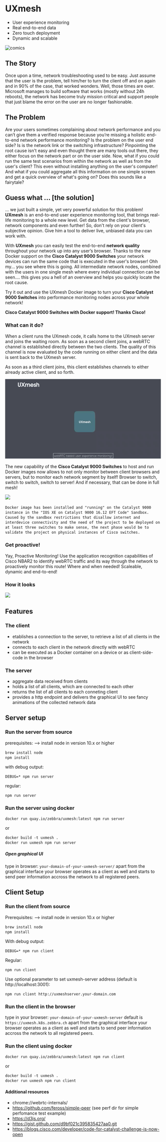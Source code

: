 # UXmesh

* User experience monitoring
* Real end-to-end data
* Zero touch deployment
* Dynamic and scalable

![comics](http://wairoa.net/cartoons/support1.gif "user problem")

## The Story

Once upon a time, network troubleshooting used to be easy. Just assume that the user is the problem, tell him/her to turn the client off and on again and in 90% of the case, that worked wonders. Well, those times are over. Microsoft manages to build software that works (mostly without 24h reboots), the network has become truly mission critical and support people that just blame the error on the user are no longer fashionable.

## The Problem

Are your users sometimes complaining about network performance and you can’t give them a verified response because you’re missing a holistic end-to-end network performance monitoring?
Is the problem on the user end side? Is is the network link or the switching infrastructure?
Pinpointing the root cause isn't easy and even thought there are many tools out there, they either focus on the network part or on the user side. 
Now, what if you could run the same test scenarios from within the network as well as from the user's client? This even without installing anything on the user's computer! And what if you could aggregate all this information on one simple screen and get a quick overview of what's going on? Does this sounds like a fairytale? 

## Guess what ... [the solution]

... we just built a simple, yet very powerful solution for this problem!
**UXmesh** is an end-to-end user experience monitoring tool, that brings real-life monitoring to a whole new level.
Get data from the client's browser, network components and even further!
So, don't rely on your client's subjective opinion. Give him a tool to deliver live, unbiased data you can work with.

With **UXmesh** you can easily test the end-to-end **network quality** throughout your network up into any user’s browser. Thanks to the new Docker support on the **Cisco Catalyst 9000 Switches** your network devices can run the same code that is executed in the user's browser! Ohh my... you see where this is going. All intermediate network nodes, combined with the users in one single mesh where every individual connection can be seen.... this gives you a hell of an overview and helps you quickly locate the root cause.

Try it out and use the UXmesh Docker image to turn your **Cisco Catalyst 9000 Switches** into performance monitoring nodes across your whole network!

**Cisco Catalyst 9000 Switches with Docker support! Thanks Cisco!**

### What can it do?

When a client runs the UXmesh code, it calls home to the UXmesh server and joins the waiting room. As soon as a second client joins, a webRTC channel is established directly between the two clients. The quality of this channel is now evaluated by the code running on either client and the data is sent back to the UXmesh server.

As soon as a third client joins, this client establishes channels to either already active client, and so forth.

![](cisco_code4catalyst_gif1.gif)

The new capability of the **Cisco Catalyst 9000 Switches** to host and run Docker images now allows to not only monitor between client browsers and servers, but to monitor each network segment by itself! Browser to switch, switch to switch, switch to server!
And if necessary, that can be done in full mesh!

![](cisco_code4catalyst_gif2.gif)

```
Docker image has been installed and "running" on the Catalyst 9000 instance in the "IOS XE on Catalyst 9000 16.12 EFT Code" Sandbox.
Caused by the sandbox restrictions that disallow internet and interdevice connectivity and the need of the project to be deployed on at least three switches to make sense, the next phase would be to validate the project on physical instances of Cisco switches.
```

### Get proactive!

Yay, Proactive Monitoring! Use the application recognition capabilities of Cisco NBAR2 to identify webRTC traffic and its way through the network to proactively monitor this route! Where and when needed! Scaleable, dynamic and end-to-end!

### How it looks

![](UXmesh_UIDemo.gif)

## Features

### The client

- etablishes a connection to the server, to retrieve a list of all clients in the network
- connects to each client in the network directly with webRTC
- can be executed as a Docker container on a device or as client-side-code in the browser

### The server

- aggregate data received from clients
- holds a list of all clients, which are connected to each other
- returns the list of all clients to each conneting client
- provides a http endpoint and delivers the graphical UI to see fancy animations of the collected network data

## Server setup

### Run the server from source

prerequisites:
--> install node in version 10.x or higher

```
brew install node
npm install
```

with debug output:

```
DEBUG=* npm run server
```

regular:

```
npm run server
```

### Run the server using docker

```
docker run quay.io/zebbra/uxmesh:latest npm run server
```

or

```
docker build -t uxmesh .
docker run uxmesh npm run server
```

##### Open graphical UI

type in browser: `your-domain-of-your-uxmesh-server/`
apart from the graphical interface your browser operates as a client as well and starts to send peer information accross the network to all registered peers.

## Client Setup

### Run the client from source

Prerequisites:
--> install node in version 10.x or higher

```
brew install node
npm install
```

With debug output:

```
DEBUG=* npm run client
```

Regular:

```
npm run client
```

Use optional parameter to set uxmesh-server address (default is http://localhost:3001):

```
npm run client http://uxmeshserver.your-domain.com
```

### Run the client in the browser

type in your browser: `your-domain-of-your-uxmesh-server`
default is `https://uxmesh.k8s.zebbra.ch`
apart from the graphical interface your browser operates as a client as well and starts to send peer information accross the network to all registered peers.

### Run the client using docker

```
docker run quay.io/zebbra/uxmesh:latest npm run client
```

or

```
docker build -t uxmesh .
docker run uxmesh npm run client
```

#### Additional resources

- chrome://webrtc-internals/
- https://github.com/feross/simple-peer (see perf dir for simple perfomance test example)
- https://d3js.org/
- https://gist.github.com/d9bf021c395835427aa0.git
- https://blogs.cisco.com/developer/code-for-catalyst-challenge-is-now-open
